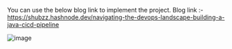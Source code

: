 You can use the below blog link to implement the project.
Blog link :- https://shubzz.hashnode.dev/navigating-the-devops-landscape-building-a-java-cicd-pipeline

![image](https://github.com/shubzz-t/hello_world_java/assets/93321554/b2fbbf03-2953-406d-ae15-f413fca56346)
